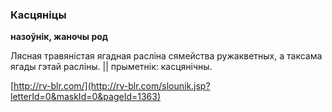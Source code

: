 ### Касцяніцы
**назоўнік, жаночы род**

Лясная травяністая ягадная расліна сямейства ружакветных, а таксама ягады гэтай расліны. || прыметнік: касцянічны.

<a rel="author">[http://rv-blr.com/](http://rv-blr.com/slounik.jsp?letterId=0&maskId=0&pageId=1363)</a>
